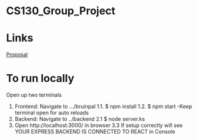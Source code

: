 # CS130_Group_Project

# Links
[Proposal](https://docs.google.com/document/d/121xmPaLOenfvDO8JuA1cckpeetHr0g3Aj8t2bRJcYNc/edit)

# To run locally
Open up two terminals
1. Frontend: Navigate to .../bruinpal
    1.1. $ npm install
    1.2. $ npm start
    -Keep terminal open for auto reloads
2.  Backend: Navigate to ../backend
    2.1 $ node server.ks
3. Open http://localhost:3000/ in browser
    3.3 If setup correctly will see YOUR EXPRESS BACKEND IS CONNECTED TO REACT in Console
